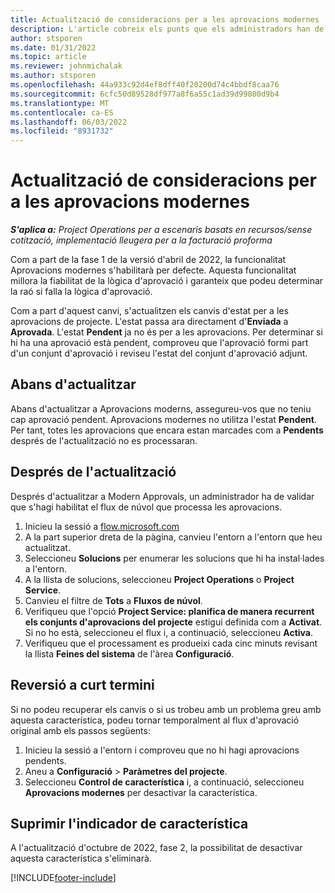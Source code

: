 ```yaml
---
title: Actualització de consideracions per a les aprovacions modernes
description: L'article cobreix els punts que els administradors han de tenir en compte quan habiliten la funcionalitat Aprovacions modernes.
author: stsporen
ms.date: 01/31/2022
ms.topic: article
ms.reviewer: johnmichalak
ms.author: stsporen
ms.openlocfilehash: 44a933c92d4ef8dff40f20200d74c4bbdf8caa76
ms.sourcegitcommit: 6cfc50d89528df977a8f6a55c1ad39d99800d9b4
ms.translationtype: MT
ms.contentlocale: ca-ES
ms.lasthandoff: 06/03/2022
ms.locfileid: "8931732"
---
```

# <a name="upgrade-considerations-for-modern-approvals"></a>Actualització de consideracions per a les aprovacions modernes 

_**S'aplica a:** Project Operations per a escenaris basats en recursos/sense cotització, implementació lleugera per a la facturació proforma_

Com a part de la fase 1 de la versió d'abril de 2022, la funcionalitat Aprovacions modernes s'habilitarà per defecte. Aquesta funcionalitat millora la fiabilitat de la lògica d'aprovació i garanteix que podeu determinar la raó si falla la lògica d'aprovació.

Com a part d'aquest canvi, s'actualitzen els canvis d'estat per a les aprovacions de projecte. L'estat passa ara directament d'**Enviada** a **Aprovada**. L'estat **Pendent** ja no és per a les aprovacions. Per determinar si hi ha una aprovació està pendent, comproveu que l'aprovació formi part d'un conjunt d'aprovació i reviseu l'estat del conjunt d'aprovació adjunt.

## <a name="before-you-upgrade"></a>Abans d'actualitzar

Abans d'actualitzar a Aprovacions moderns, assegureu-vos que no teniu cap aprovació pendent. Aprovacions modernes no utilitza l'estat **Pendent**. Per tant, totes les aprovacions que encara estan marcades com a **Pendents** després de l'actualització no es processaran.

## <a name="after-you-upgrade"></a>Després de l'actualització

Després d'actualitzar a Modern Approvals, un administrador ha de validar que s'hagi habilitat el flux de núvol que processa les aprovacions.

1. Inicieu la sessió a [flow.microsoft.com](https://flow.microsoft.com)
2. A la part superior dreta de la pàgina, canvieu l'entorn a l'entorn que heu actualitzat.
3. Seleccioneu **Solucions** per enumerar les solucions que hi ha instal·lades a l'entorn.
4. A la llista de solucions, seleccioneu **Project Operations** o **Project Service**.
5. Canvieu el filtre de **Tots** a **Fluxos de núvol**.
6. Verifiqueu que l'opció **Project Service: planifica de manera recurrent els conjunts d'aprovacions del projecte** estigui definida com a **Activat**. Si no ho està, seleccioneu el flux i, a continuació, seleccioneu **Activa**.
7. Verifiqueu que el processament es produeixi cada cinc minuts revisant la llista **Feines del sistema** de l'àrea **Configuració**.

## <a name="short-term-rollback"></a>Reversió a curt termini

Si no podeu recuperar els canvis o si us trobeu amb un problema greu amb aquesta característica, podeu tornar temporalment al flux d'aprovació original amb els passos següents:
1. Inicieu la sessió a l'entorn i comproveu que no hi hagi aprovacions pendents.
2. Aneu a **Configuració** > **Paràmetres del projecte**.
3. Seleccioneu **Control de característica** i, a continuació, seleccioneu **Aprovacions modernes** per desactivar la característica.

## <a name="removing-the-feature-flag"></a>Suprimir l'indicador de característica

A l'actualització d'octubre de 2022, fase 2, la possibilitat de desactivar aquesta característica s'eliminarà.

[!INCLUDE[footer-include](../includes/footer-banner.md)]
